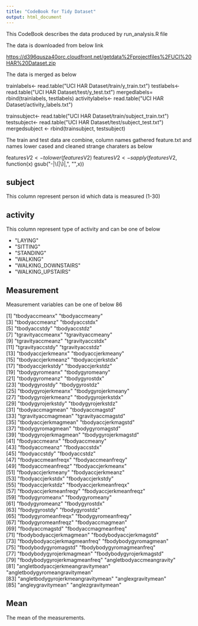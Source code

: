 ```yaml
---
title: "CodeBook for Tidy Dataset"
output: html_document
---
```


This CodeBook describes the data produced by run_analysis.R file

The data  is downloaded from below link 

https://d396qusza40orc.cloudfront.net/getdata%2Fprojectfiles%2FUCI%20HAR%20Dataset.zip

The data is merged as below

trainlabels<- read.table("UCI HAR Dataset/train/y_train.txt")
testlabels<- read.table("UCI HAR Dataset/test/y_test.txt")
mergedlabels= rbind(trainlabels, testlabels)
activitylabels<- read.table("UCI HAR Dataset/activity_labels.txt")

trainsubject<- read.table("UCI HAR Dataset/train/subject_train.txt")
testsubject<- read.table("UCI HAR Dataset/test/subject_test.txt")
mergedsubject <- rbind(trainsubject, testsubject)

The train and test data are combine, column names gathered feature.txt and names lower cased and cleaned strange charaters as below

features$V2 <- tolower(features$V2)
features$V2 <- sapply(features$V2, function(x) gsub("-|\\(|\\)|,", "",x))

## subject
This column represent person id which data is measured (1-30)

## activity

This column represent type of activity and can be one of below

- "LAYING"
- "SITTING"
- "STANDING"
- "WALKING"           
- "WALKING_DOWNSTAIRS" 
- "WALKING_UPSTAIRS"  

## Measurement

Measurement variables can be one of below 86 

 [1] "tbodyaccmeanx"                     "tbodyaccmeany"                    
 [3] "tbodyaccmeanz"                     "tbodyaccstdx"                     
 [5] "tbodyaccstdy"                      "tbodyaccstdz"                     
 [7] "tgravityaccmeanx"                  "tgravityaccmeany"                 
 [9] "tgravityaccmeanz"                  "tgravityaccstdx"                  
[11] "tgravityaccstdy"                   "tgravityaccstdz"                  
[13] "tbodyaccjerkmeanx"                 "tbodyaccjerkmeany"                
[15] "tbodyaccjerkmeanz"                 "tbodyaccjerkstdx"                 
[17] "tbodyaccjerkstdy"                  "tbodyaccjerkstdz"                 
[19] "tbodygyromeanx"                    "tbodygyromeany"                   
[21] "tbodygyromeanz"                    "tbodygyrostdx"                    
[23] "tbodygyrostdy"                     "tbodygyrostdz"                    
[25] "tbodygyrojerkmeanx"                "tbodygyrojerkmeany"               
[27] "tbodygyrojerkmeanz"                "tbodygyrojerkstdx"                
[29] "tbodygyrojerkstdy"                 "tbodygyrojerkstdz"                
[31] "tbodyaccmagmean"                   "tbodyaccmagstd"                   
[33] "tgravityaccmagmean"                "tgravityaccmagstd"                
[35] "tbodyaccjerkmagmean"               "tbodyaccjerkmagstd"               
[37] "tbodygyromagmean"                  "tbodygyromagstd"                  
[39] "tbodygyrojerkmagmean"              "tbodygyrojerkmagstd"              
[41] "fbodyaccmeanx"                     "fbodyaccmeany"                    
[43] "fbodyaccmeanz"                     "fbodyaccstdx"                     
[45] "fbodyaccstdy"                      "fbodyaccstdz"                     
[47] "fbodyaccmeanfreqx"                 "fbodyaccmeanfreqy"                
[49] "fbodyaccmeanfreqz"                 "fbodyaccjerkmeanx"                
[51] "fbodyaccjerkmeany"                 "fbodyaccjerkmeanz"                
[53] "fbodyaccjerkstdx"                  "fbodyaccjerkstdy"                 
[55] "fbodyaccjerkstdz"                  "fbodyaccjerkmeanfreqx"            
[57] "fbodyaccjerkmeanfreqy"             "fbodyaccjerkmeanfreqz"            
[59] "fbodygyromeanx"                    "fbodygyromeany"                   
[61] "fbodygyromeanz"                    "fbodygyrostdx"                    
[63] "fbodygyrostdy"                     "fbodygyrostdz"                    
[65] "fbodygyromeanfreqx"                "fbodygyromeanfreqy"               
[67] "fbodygyromeanfreqz"                "fbodyaccmagmean"                  
[69] "fbodyaccmagstd"                    "fbodyaccmagmeanfreq"              
[71] "fbodybodyaccjerkmagmean"           "fbodybodyaccjerkmagstd"           
[73] "fbodybodyaccjerkmagmeanfreq"       "fbodybodygyromagmean"             
[75] "fbodybodygyromagstd"               "fbodybodygyromagmeanfreq"         
[77] "fbodybodygyrojerkmagmean"          "fbodybodygyrojerkmagstd"          
[79] "fbodybodygyrojerkmagmeanfreq"      "angletbodyaccmeangravity"         
[81] "angletbodyaccjerkmeangravitymean"  "angletbodygyromeangravitymean"    
[83] "angletbodygyrojerkmeangravitymean" "anglexgravitymean"                
[85] "angleygravitymean"                 "anglezgravitymean"   


## Mean
The mean of the measurements.
